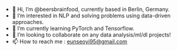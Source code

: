 - 👋 Hi, I’m @beersbrainfood, currently based in Berlin, Germany.
- 👀 I’m interested in NLP and solving problems using data-driven approaches.
- 🌱 I’m currently learning PyTorch and Tensorflow.
- 💞️ I’m looking to collaborate on any data analysis/ml/dl projects!
- 📫 How to reach me : eunseoyi95@gmail.com

<!---
eunseoyi/eunseoyi is a ✨ special ✨ repository because its `README.md` (this file) appears on your GitHub profile.
You can click the Preview link to take a look at your changes.
--->
